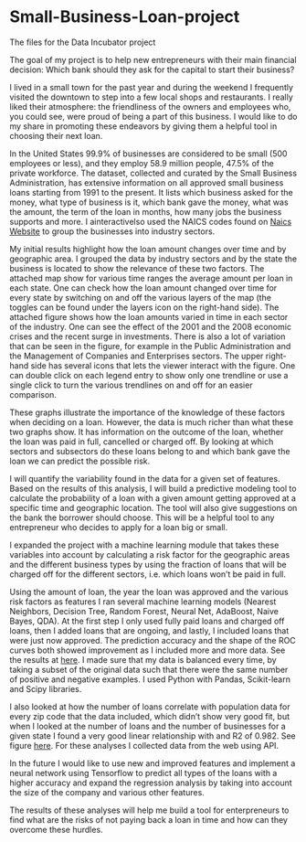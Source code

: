 # Small-Business-Loan-project
The files for the Data Incubator project

The goal of my project is to help new entrepreneurs with their main financial decision: Which bank should they ask for the capital to start their business? 

I lived in a small town for the past year and during the weekend I frequently visited the downtown to step into a few local shops and restaurants. I really liked their atmosphere: the friendliness of the owners and employees who, you could see, were proud of being a part of this business. I would like to do my share in promoting these endeavors by giving them a helpful tool in choosing their next loan.

In the United States 99.9% of businesses are considered to be small (500 employees or less), and they employ 58.9 million people, 47.5% of the private workforce. The dataset, collected and curated by the Small Business Administration, has extensive information on all approved small business loans starting from 1991 to the present. It lists which business asked for the money, what type of business is it, which bank gave the money, what was the amount, the term of the loan in months, how many jobs the business supports and more. I ainteractivelso used the NAICS codes found on [Naics Website](https://www.naics.com/business-lists/counts-by-naics-code/?#countsByNAICS) to group the businesses into industry sectors. 

My initial results highlight how the loan amount changes over time and by geographic area. I grouped the data by industry sectors and by the state the business is located to show the relevance of these two factors. The attached map show for various time ranges the average amount per loan in each state. One can check how the loan amount changed over time for every state by switching on and off the various layers of the map (the toggles can be found under the layers icon on the right-hand side). The attached figure shows how the loan amounts varied in time in each sector of the industry. One can see the effect of the 2001 and the 2008 economic crises and the recent surge in investments. There is also a lot of variation that can be seen in the figure, for example in the Public Administration and the Management of Companies and Enterprises sectors. The upper right-hand side has several icons that lets the viewer interact with the figure. One can double click on each legend entry to show only one trendline or use a single click to turn the various trendlines on and off for an easier comparison. 

These graphs illustrate the importance of the knowledge of these factors when deciding on a loan. However, the data is much richer than what these two graphs show. It has information on the outcome of the loan, whether the loan was paid in full, cancelled or charged off. By looking at which sectors and subsectors do these loans belong to and which bank gave the loan we can predict the possible risk. 

I will quantify the variability found in the data for a given set of features. Based on the results of this analysis, I will build a predictive modeling tool to calculate the probability of a loan with a given amount getting approved at a specific time and geographic location. The tool will also give suggestions on the bank the borrower should choose. This will be a helpful tool to any entrepreneur who decides to apply for a loan big or small.  

I expanded the project with a machine learning module that takes these variables into account by calculating a risk factor for the geographic areas and the different business types by using the fraction of loans that will be charged off for the different sectors, i.e. which loans won’t be paid in full. 

Using the amount of loan, the year the loan was approved and the various risk factors as features I ran several machine learning models (Nearest Neighbors, Decision Tree, Random Forest, Neural Net, AdaBoost, Naive Bayes, QDA). At the first step I only used fully paid loans and charged off loans, then I added loans that are ongoing, and lastly, I included loans that were just now approved. The prediction accuracy and the shape of the ROC curves both showed improvement as I included more and more data. See the results at [here](https://github.com/melivarga/Small-Business-Loan-project/blob/master/ROC_curve_7a.pdf). I made sure that my data is balanced every time, by taking a subset of the original data such that there were the same number of positive and negative examples. I used Python with Pandas, Scikit-learn and Scipy libraries.

I also looked at how the number of loans correlate with population data for every zip code that the data included, which didn’t show very good fit, but when I looked at the number of loans and the number of businesses for a given state I found a very good linear relationship with and R2 of 0.982. See figure [here](https://github.com/melivarga/Small-Business-Loan-project/blob/master/LoanCount_vs_NoBusinesses.pdf). For these analyses I collected data from the web using API. 

In the future I would like to use new and improved features and implement a neural network using Tensorflow to predict all types of the loans with a higher accuracy and expand the regression analysis by taking into account the size of the company and various other features. 

The results of these analyses will help me build a tool for enterpreneurs to find what are the risks of not paying back a loan in time and how can they overcome these hurdles. 
